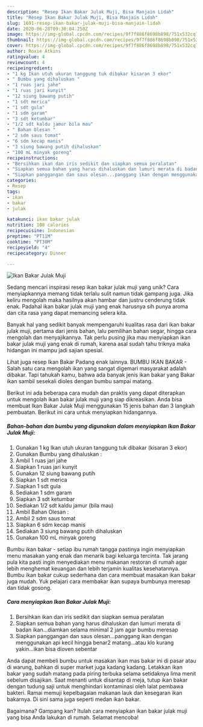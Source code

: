 ```yaml
---
description: "Resep Ikan Bakar Julak Muji, Bisa Manjain Lidah"
title: "Resep Ikan Bakar Julak Muji, Bisa Manjain Lidah"
slug: 1691-resep-ikan-bakar-julak-muji-bisa-manjain-lidah
date: 2020-06-28T09:30:04.250Z
image: https://img-global.cpcdn.com/recipes/9f7f886f8698b898/751x532cq70/ikan-bakar-julak-muji-foto-resep-utama.jpg
thumbnail: https://img-global.cpcdn.com/recipes/9f7f886f8698b898/751x532cq70/ikan-bakar-julak-muji-foto-resep-utama.jpg
cover: https://img-global.cpcdn.com/recipes/9f7f886f8698b898/751x532cq70/ikan-bakar-julak-muji-foto-resep-utama.jpg
author: Roxie Atkins
ratingvalue: 4
reviewcount: 4
recipeingredient:
- "1 kg Ikan utuh ukuran tanggung tuk dibakar kisaran 3 ekor"
- " Bumbu yang dihaluskan "
- "1 ruas jari jahe"
- "1 ruas jari kunyit"
- "12 siung bawang putih"
- "1 sdt merica"
- "1 sdt gula"
- "1 sdm garam"
- "3 sdt ketumbar"
- "1/2 sdt kaldu jamur bila mau"
- " Bahan Olesan "
- "2 sdm saus tomat"
- "6 sdm kecap manis"
- "3 siung bawang putih dihaluskan"
- "100 mL minyak goreng"
recipeinstructions:
- "Bersihkan ikan dan iris sedikit dan siapkan semua peralatan"
- "Siapkan semua bahan yang harus dihaluskan dan lumuri merata di badan ikan...diamkan selama minimal 2 jam agar bumbu meresap"
- "Siapkan panggangan dan saus olesan...panggang ikan dengan menggunakan api kecil hingga benar2 matang...atau klo kurang yakin...ikan bisa dioven sebentar"
categories:
- Resep
tags:
- ikan
- bakar
- julak

katakunci: ikan bakar julak 
nutrition: 108 calories
recipecuisine: Indonesian
preptime: "PT11M"
cooktime: "PT30M"
recipeyield: "4"
recipecategory: Dinner

---
```



![Ikan Bakar Julak Muji](https://img-global.cpcdn.com/recipes/9f7f886f8698b898/751x532cq70/ikan-bakar-julak-muji-foto-resep-utama.jpg)

Sedang mencari inspirasi resep ikan bakar julak muji yang unik? Cara menyiapkannya memang tidak terlalu sulit namun tidak gampang juga. Jika keliru mengolah maka hasilnya akan hambar dan justru cenderung tidak enak. Padahal ikan bakar julak muji yang enak harusnya sih punya aroma dan cita rasa yang dapat memancing selera kita.

Banyak hal yang sedikit banyak mempengaruhi kualitas rasa dari ikan bakar julak muji, pertama dari jenis bahan, lalu pemilihan bahan segar, hingga cara mengolah dan menyajikannya. Tak perlu pusing jika mau menyiapkan ikan bakar julak muji yang enak di rumah, karena asal sudah tahu triknya maka hidangan ini mampu jadi sajian spesial.

Lihat juga resep Ikan Bakar Padang enak lainnya. BUMBU IKAN BAKAR - Salah satu cara mengolah ikan yang sangat digemari masyarakat adalah dibakar. Tapi tahukah kamu, bahwa ada banyak jenis ikan bakar yang Bakar ikan sambil sesekali dioles dengan bumbu sampai matang.


Berikut ini ada beberapa cara mudah dan praktis yang dapat diterapkan untuk mengolah ikan bakar julak muji yang siap dikreasikan. Anda bisa membuat Ikan Bakar Julak Muji menggunakan 15 jenis bahan dan 3 langkah pembuatan. Berikut ini cara untuk menyiapkan hidangannya.

<!--inarticleads1-->

##### Bahan-bahan dan bumbu yang digunakan dalam menyiapkan Ikan Bakar Julak Muji:

1. Gunakan 1 kg Ikan utuh ukuran tanggung tuk dibakar (kisaran 3 ekor)
1. Gunakan  Bumbu yang dihaluskan :
1. Ambil 1 ruas jari jahe
1. Siapkan 1 ruas jari kunyit
1. Gunakan 12 siung bawang putih
1. Siapkan 1 sdt merica
1. Siapkan 1 sdt gula
1. Sediakan 1 sdm garam
1. Siapkan 3 sdt ketumbar
1. Sediakan 1/2 sdt kaldu jamur (bila mau)
1. Ambil  Bahan Olesan :
1. Ambil 2 sdm saus tomat
1. Siapkan 6 sdm kecap manis
1. Sediakan 3 siung bawang putih dihaluskan
1. Gunakan 100 mL minyak goreng


Bumbu ikan bakar - setiap ibu rumah tangga pastinya ingin menyiapkan menu masakan yang enak dan menarik bagi keluarga tercinta. Tak jarang pula kita pasti ingin menyediakan menu makanan restoran di rumah agar lebih menghemat keuangan dan lebih terjamin kualitas kesehatannya. Bumbu ikan bakar cukup sederhana dan cara membuat masakan ikan bakar juga mudah. Yuk pelajari cara membakar ikan supaya bumbunya meresap dan tidak gosong. 

<!--inarticleads2-->

##### Cara menyiapkan Ikan Bakar Julak Muji:

1. Bersihkan ikan dan iris sedikit dan siapkan semua peralatan
1. Siapkan semua bahan yang harus dihaluskan dan lumuri merata di badan ikan...diamkan selama minimal 2 jam agar bumbu meresap
1. Siapkan panggangan dan saus olesan...panggang ikan dengan menggunakan api kecil hingga benar2 matang...atau klo kurang yakin...ikan bisa dioven sebentar


Anda dapat membeli bumbu untuk masakan ikan mas bakar ini di pasar atau di warung, bahkan di super market juga kadang kadang. Letakkan ikan bakar yang sudah matang pada piring terbuka selama setidaknya lima menit sebelum disajikan. Saat menanti untuk disantap di meja, tutup ikan bakar dengan tudung saji untuk menghindari kontaminasi oleh lalat pembawa bakteri. Ramai memuji kepelbagaian makanan lauk dan kesegaran ikan bakarnya. Di sini sama juga seperti medan ikan bakar. 

Bagaimana? Gampang kan? Itulah cara menyiapkan ikan bakar julak muji yang bisa Anda lakukan di rumah. Selamat mencoba!
